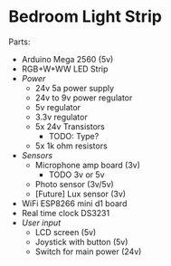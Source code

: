 # Bedroom Light Strip

Parts:

- Arduino Mega 2560 (5v)
- RGB+W+WW LED Strip
- _Power_
  - 24v 5a power supply
  - 24v to 9v power regulator
  - 5v regulator
  - 3.3v regulator
  - 5x 24v Transistors
    - TODO: Type?
  - 5x 1k ohm resistors
- _Sensors_
  - Microphone amp board (3v)
    - TODO 3v or 5v
  - Photo sensor (3v/5v)
  - [Future] Lux sensor (3v)
- WiFi ESP8266 mini d1 board
- Real time clock DS3231
- _User input_
  - LCD screen (5v)
  - Joystick with button (5v)
  - Switch for main power (24v)

